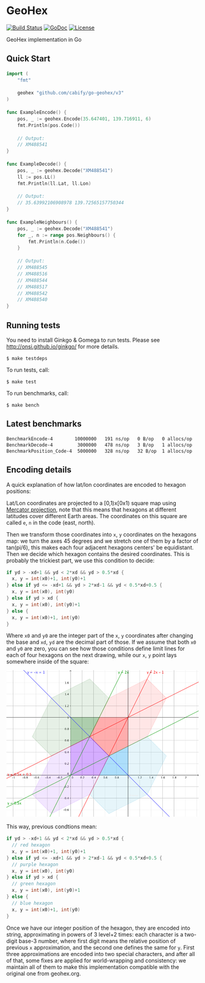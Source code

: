 # GeoHex

[![Build Status](https://travis-ci.org/bsm/go-geohex.png)](https://travis-ci.org/bsm/go-geohex)
[![GoDoc](https://godoc.org/github.com/bsm/go-geohex?status.png)](http://godoc.org/github.com/bsm/go-geohex)
[![License](https://img.shields.io/badge/License-MIT-blue.svg)](https://opensource.org/licenses/MIT)

GeoHex implementation in Go

## Quick Start

```go
import (
	"fmt"

	geohex "github.com/cabify/go-geohex/v3"
)

func ExampleEncode() {
	pos, _ := geohex.Encode(35.647401, 139.716911, 6)
	fmt.Println(pos.Code())

	// Output:
	// XM488541
}

func ExampleDecode() {
	pos, _ := geohex.Decode("XM488541")
	ll := pos.LL()
	fmt.Println(ll.Lat, ll.Lon)

	// Output:
	// 35.63992106908978 139.72565157750344
}

func ExampleNeighbours() {
	pos, _ := geohex.Decode("XM488541")
	for _, n := range pos.Neighbours() {
		fmt.Println(n.Code())
	}

	// Output:
	// XM488545
	// XM488516
	// XM488544
	// XM488517
	// XM488542
	// XM488540
}
```

## Running tests

You need to install Ginkgo & Gomega to run tests. Please see
http://onsi.github.io/ginkgo/ for more details.

    $ make testdeps

To run tests, call:

    $ make test

To run benchmarks, call:

    $ make bench

## Latest benchmarks

    BenchmarkEncode-4        10000000   191 ns/op   0 B/op   0 allocs/op
    BenchmarkDecode-4         3000000   478 ns/op   3 B/op   1 allocs/op
    BenchmarkPosition_Code-4  5000000   328 ns/op   32 B/op  1 allocs/op

## Encoding details

A quick explanation of how lat/lon coordinates are encoded to hexagon positions:

Lat/Lon coordinates are projected to a [0,1)x[0x1) square map using
[Mercator projection](https://en.wikipedia.org/wiki/Mercator_projection), note
that this means that hexagons at different latitudes cover different Earth areas.
The coordinates on this square are called `e`, `n` in the code (east, north).

Then we transform those coordinates into `x`, `y` coordinates on the hexagons map:
we turn the axes 45 degrees and we stretch one of them by a factor of tan(pi/6),
this makes each four adjacent hexagons centers' be equidistant. Then we decide
which hexagon contains the desired coordinates. This is probably the trickiest part,
we use this condition to decide:

```go
if yd > -xd+1 && yd < 2*xd && yd > 0.5*xd {
  x, y = int(x0)+1, int(y0)+1
} else if yd <= -xd+1 && yd > 2*xd-1 && yd < 0.5*xd+0.5 {
  x, y = int(x0), int(y0)
} else if yd > xd {
  x, y = int(x0), int(y0)+1
} else {
  x, y = int(x0)+1, int(y0)
}
```

Where `x0` and `y0` are the integer part of the `x`, `y` coordinates after changing
the base and `xd`, `yd` are the decimal part of those. If we assume that both `x0` and
`y0` are zero, you can see how those conditions define limit lines for each of
four hexagons on the next drawing, while our `x`, `y` point lays somewhere inside of the square:

![Hexagons on the 1x1 square](/doc/hexagons.png?raw=true)

This way, previous condtions mean:

```go
if yd > -xd+1 && yd < 2*xd && yd > 0.5*xd {
  // red hexagon
  x, y = int(x0)+1, int(y0)+1
} else if yd <= -xd+1 && yd > 2*xd-1 && yd < 0.5*xd+0.5 {
  // purple hexagon
  x, y = int(x0), int(y0)
} else if yd > xd {
  // green hexagon
  x, y = int(x0), int(y0)+1
} else {
  // blue hexagon
  x, y = int(x0)+1, int(y0)
}
```

Once we have our integer position of the hexagon, they are encoded into string,
approximating in powers of 3 level+2 times: each character is a two-digit base-3
number, where first digit means the relative position of previous `x` approximation,
and the second one defines the same for `y`.
First three approximations are encoded into two special characters, and after all
of that, some fixes are applied for world-wrapping and consistency: we maintain all
of them to make this implementation compatible with the original one from geohex.org.
